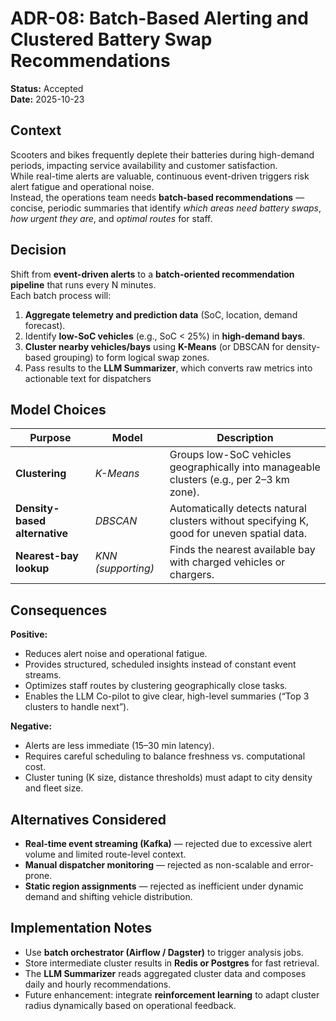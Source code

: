 # ADR-08: Batch-Based Alerting and Clustered Battery Swap Recommendations

**Status:** Accepted  
**Date:** 2025-10-23  

## Context
Scooters and bikes frequently deplete their batteries during high-demand periods, impacting service availability and customer satisfaction.  
While real-time alerts are valuable, continuous event-driven triggers risk alert fatigue and operational noise.  
Instead, the operations team needs **batch-based recommendations** — concise, periodic summaries that identify *which areas need battery swaps*, *how urgent they are*, and *optimal routes* for staff.  

## Decision
Shift from **event-driven alerts** to a **batch-oriented recommendation pipeline** that runs every N minutes.  
Each batch process will:
1. **Aggregate telemetry and prediction data** (SoC, location, demand forecast).  
2. Identify **low-SoC vehicles** (e.g., SoC < 25%) in **high-demand bays**.  
3. **Cluster nearby vehicles/bays** using **K-Means** (or DBSCAN for density-based grouping) to form logical swap zones.  
5. Pass results to the **LLM Summarizer**, which converts raw metrics into actionable text for dispatchers

## Model Choices
| Purpose | Model | Description |
|----------|--------|-------------|
| **Clustering** | *K-Means* | Groups low-SoC vehicles geographically into manageable clusters (e.g., per 2–3 km zone). |
| **Density-based alternative** | *DBSCAN* | Automatically detects natural clusters without specifying K, good for uneven spatial data. |
| **Nearest-bay lookup** | *KNN (supporting)* | Finds the nearest available bay with charged vehicles or chargers. |

## Consequences
**Positive:**
- Reduces alert noise and operational fatigue.  
- Provides structured, scheduled insights instead of constant event streams.  
- Optimizes staff routes by clustering geographically close tasks.  
- Enables the LLM Co-pilot to give clear, high-level summaries (“Top 3 clusters to handle next”).  

**Negative:**
- Alerts are less immediate (15–30 min latency).  
- Requires careful scheduling to balance freshness vs. computational cost.  
- Cluster tuning (K size, distance thresholds) must adapt to city density and fleet size.  

## Alternatives Considered
- **Real-time event streaming (Kafka)** — rejected due to excessive alert volume and limited route-level context.  
- **Manual dispatcher monitoring** — rejected as non-scalable and error-prone.  
- **Static region assignments** — rejected as inefficient under dynamic demand and shifting vehicle distribution.  

## Implementation Notes
- Use **batch orchestrator (Airflow / Dagster)** to trigger analysis jobs.  
- Store intermediate cluster results in **Redis or Postgres** for fast retrieval.  
- The **LLM Summarizer** reads aggregated cluster data and composes daily and hourly recommendations.  
- Future enhancement: integrate **reinforcement learning** to adapt cluster radius dynamically based on operational feedback.  
